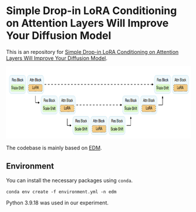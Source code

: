# Simple Drop-in LoRA Conditioning on Attention Layers Will Improve Your Diffusion Model

This is an repository for [Simple Drop-in LoRA Conditioning on Attention Layers Will Improve Your Diffusion Model](https://openreview.net/forum?id=38P40gJPrI).

<p align="center">
<img src="thumbnail.png" width="834" height="197">

The codebase is mainly based on [EDM](https://github.com/NVlabs/edm). 

## Environment

You can install the necessary packages using `conda`. 

```
conda env create -f environment.yml -n edm
```

Python 3.9.18 was used in our experiment.
